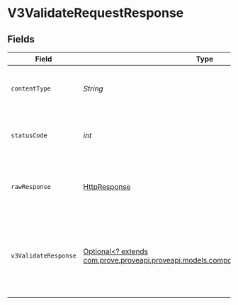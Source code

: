 # V3ValidateRequestResponse


## Fields

| Field                                                                                                                                 | Type                                                                                                                                  | Required                                                                                                                              | Description                                                                                                                           | Example                                                                                                                               |
| ------------------------------------------------------------------------------------------------------------------------------------- | ------------------------------------------------------------------------------------------------------------------------------------- | ------------------------------------------------------------------------------------------------------------------------------------- | ------------------------------------------------------------------------------------------------------------------------------------- | ------------------------------------------------------------------------------------------------------------------------------------- |
| `contentType`                                                                                                                         | *String*                                                                                                                              | :heavy_check_mark:                                                                                                                    | HTTP response content type for this operation                                                                                         |                                                                                                                                       |
| `statusCode`                                                                                                                          | *int*                                                                                                                                 | :heavy_check_mark:                                                                                                                    | HTTP response status code for this operation                                                                                          |                                                                                                                                       |
| `rawResponse`                                                                                                                         | [HttpResponse<InputStream>](https://docs.oracle.com/en/java/javase/11/docs/api/java.net.http/java/net/http/HttpResponse.html)         | :heavy_check_mark:                                                                                                                    | Raw HTTP response; suitable for custom response parsing                                                                               |                                                                                                                                       |
| `v3ValidateResponse`                                                                                                                  | [Optional<? extends com.prove.proveapi.proveapi.models.components.V3ValidateResponse>](../../models/components/V3ValidateResponse.md) | :heavy_minus_sign:                                                                                                                    | Successful request.                                                                                                                   | {<br/>"next": {<br/>"v3-challenge": "/v3/challenge"<br/>},<br/>"success": true,<br/>"challengeMissing": true<br/>}                    |